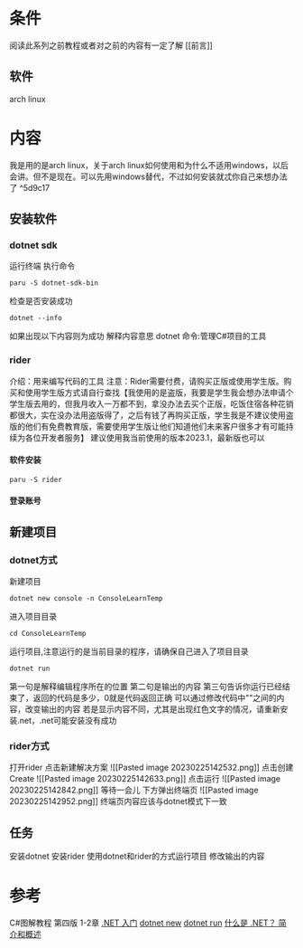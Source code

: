 # 条件
阅读此系列之前教程或者对之前的内容有一定了解
[[前言]]
## 软件
arch linux
# 内容
我是用的是arch linux，关于arch linux如何使用和为什么不适用windows，以后会讲。但不是现在。可以先用windows替代，不过如何安装就忒你自己来想办法了 ^5d9c17
## 安装软件
### dotnet sdk
运行终端
执行命令
```fish
paru -S dotnet-sdk-bin
```
检查是否安装成功
```fish
dotnet --info
```
如果出现以下内容则为成功
解释内容意思
dotnet 命令:管理C#项目的工具
### rider
介绍：用来编写代码的工具
注意：Rider需要付费，请购买正版或使用学生版。购买和使用学生版方式请自行查找【我使用的是盗版，我要是学生我会想办法申请个学生版去用的，但我月收入一万都不到，拿没办法去买个正版，吃饭住宿各种花销都很大，实在没办法用盗版得了，之后有钱了再购买正版，学生我是不建议使用盗版的他们有免费教育版，需要使用学生版让他们知道他们未来客户很多才有可能持续为各位开发者服务】
建议使用我当前使用的版本2023.1，最新版也可以
#### 软件安装
```fish
paru -S rider
```
#### 登录账号
## 新建项目
### dotnet方式 
新建项目
```fish
dotnet new console -n ConsoleLearnTemp
```
进入项目目录
```fish
cd ConsoleLearnTemp
```
运行项目,注意运行的是当前目录的程序，请确保自己进入了项目目录
```fish
dotnet run
```

第一句是解释编辑程序所在的位置
第二句是输出的内容
第三句告诉你运行已经结束了，返回的代码是多少，0就是代码返回正确
可以通过修改代码中""之间的内容，改变输出的内容
若是显示内容不同，尤其是出现红色文字的情况，请重新安装.net，.net可能安装没有成功
### rider方式
打开rider
点击新建解决方案
![[Pasted image 20230225142532.png]]
点击创建 Create
![[Pasted image 20230225142633.png]]
点击运行
![[Pasted image 20230225142842.png]]
等待一会儿
下方弹出终端页
![[Pasted image 20230225142952.png]]
终端页内容应该与dotnet模式下一致
## 任务
安装dotnet
安装rider
使用dotnet和rider的方式运行项目
修改输出的内容
# 参考
C#图解教程 第四版 1-2章
[.NET 入门](https://learn.microsoft.com/zh-cn/dotnet/core/get-started)
[dotnet new](https://learn.microsoft.com/zh-cn/dotnet/core/tools/dotnet-new)
[dotnet run](https://learn.microsoft.com/zh-cn/dotnet/core/tools/dotnet-run)
[什么是 .NET？ 简介和概述](https://learn.microsoft.com/zh-cn/dotnet/core/introduction)